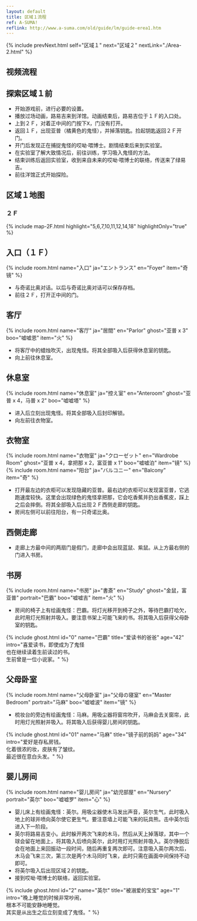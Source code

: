 ```yaml
---
layout: default
title: 区域１流程
ref: A-SUMA!
reflink: http://www.a-suma.com/old/guide/lm/guide-erea1.htm
---
```

{% include prevNext.html self="区域１" next="区域２" nextLink="./Area-2.html" %}

## 视频流程
<div class="bilibiliBox" data-aid="45332875" page="1"></div>

<div class="bilibiliBox" data-aid="46471402" page="1"></div>

## 探索区域１前
* 开始游戏前，进行必要的设置。
* 播放过场动画，路易吉来到洋馆。动画结束后，路易吉位于１Ｆ的入口处。
* 上到２Ｆ，对着正中间的门按下<kbd>X</kbd>，门没有打开。
* 返回１Ｆ，出现亚普（橘黄色的鬼怪），并掉落钥匙。捡起钥匙返回２Ｆ开门。
* 开门后发现正在捕捉鬼怪的哎呦·喂博士。剧情结束后来到实验室。
* 在实验室了解大致情况后，前往训练，学习吸入鬼怪的方法。
* 结束训练后返回实验室，收到来自未来的哎呦·喂博士的联络，传送来了绿易吉。
* 前往洋馆正式开始探险。

## 区域１地图
### ２Ｆ
{% include map-2F.html highlight="5,6,7,10,11,12,14,18" highlightOnly="true" %}

## 入口（１Ｆ）
{% include room.html name="入口" ja="エントランス" en="Foyer" item="奇镜" %}

* 与奇诺比奥对话。以后与奇诺比奥对话可以保存存档。
* 前往２Ｆ，打开正中间的门。

## 客厅
{% include room.html name="客厅" ja="居間" en="Parlor" ghost="亚普 x 3" boo="嘘嘘恩" item="火" %}

* 将客厅中的蜡烛吹灭，出现鬼怪。将其全部吸入后获得休息室的钥匙。
* 向上前往休息室。

## 休息室
{% include room.html name="休息室" ja="控え室" en="Anteroom" ghost="亚普 x 4，马普 x 2" boo="嘘嘘塔" %}

* 进入后立刻出现鬼怪。将其全部吸入后封印解锁。
* 向左前往衣物室。

## 衣物室
{% include room.html name="衣物室" ja="クローゼット" en="Wardrobe Room" ghost="亚普 x 4，拿把那 x 2，富亚普 x 1" boo="嘘嘘泊" item="镜" %}
{% include room.html name="阳台" ja="バルコニー" en="Balcony" item="奇" %}

* 打开最左边的衣柜可以发现隐藏的亚普。最右边的衣柜可以发现富亚普，它逃跑速度较快。这里会出现绿色的鬼怪拿把那，它会吃香蕉并扔出香蕉皮，踩上之后会摔倒。将其全部吸入后出现２Ｆ西侧走廊的钥匙。
* 房间左侧可以前往阳台，有一只奇诺比奥。

## 西侧走廊
* 走廊上方最中间的两扇门是假门，走廊中会出现蓝鼠、紫鼠。从上方最右侧的门进入书房。

## 书房
{% include room.html name="书房" ja="書斎" en="Study" ghost="金鼠，富亚普" portrait="巴霸" boo="嘘嘘吉" item="火" %}

* 房间的椅子上有绘画鬼怪：巴霸。将灯光移开到椅子之外，等待巴霸打哈欠，此时用灯光照射并吸入。要注意书架上可能飞来的书。将其吸入后获得父母卧室的钥匙。

{% include ghost.html id="0" name="巴霸" title="爱读书的爸爸" age="42" intro="喜爱读书，即使成为了鬼怪<br>也在继续读着生前读过的书。<br>生前曾是一位小说家。" %}

## 父母卧室
{% include room.html name="父母卧室" ja="父母の寝室" en="Master Bedroom" portrait="马麻" boo="嘘嘘波" item="镜" %}

* 梳妆台的旁边有绘画鬼怪：马麻。用吸尘器将窗帘吹开，马麻会去关窗帘，此时用灯光照射并吸入。将其吸入后获得婴儿房间的钥匙。

{% include ghost.html id="01" name="马麻" title="镜子前的妈妈" age="34" intro="爱好是存私房钱。<br>化着很浓的妆，皮肤有了皱纹。<br>最近很在意白头发。" %}

## 婴儿房间
{% include room.html name="婴儿房间" ja="幼児部屋" en="Nursery" portrait="英尔" boo="嘘嘘罗" item="心" %}

* 婴儿床上有绘画鬼怪：英尔。用吸尘器使木马发出声音，英尔生气，此时吸入地上的球并喷向英尔使它更生气。要注意墙上可能飞来的玩具熊。击中英尔后进入下一阶段。
* 英尔将路易吉变小。此时躲开两次飞来的木马，然后从天上掉落球，其中一个球会留在地面上，将其吸入后喷向英尔，此时用灯光照射并吸入。英尔挣脱后会在地面上来回振动一段时间，随后再重复两次即可。注意吸入英尔两次后，木马会飞来三次，第三次是两个木马同时飞来，此时只需在画面中间保持不动即可。
* 将英尔吸入后出现区域２的钥匙。
* 接到哎呦·喂博士的联络，返回实验室。

{% include ghost.html id="2" name="英尔" title="被溺爱的宝宝" age="1" intro="晚上睡觉的时候非常吵闹，<br>根本不可能安静地睡觉。<br>其实是从出生之后立刻变成了鬼怪。" %}